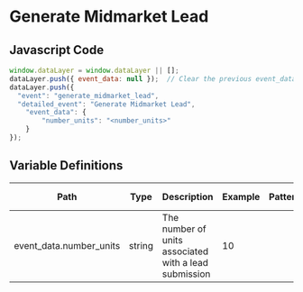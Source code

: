 # Generate Midmarket Lead

### 

## Javascript Code
```js
window.dataLayer = window.dataLayer || [];
dataLayer.push({ event_data: null });  // Clear the previous event_data object.
dataLayer.push({
  "event": "generate_midmarket_lead",
  "detailed_event": "Generate Midmarket Lead",
    "event_data": {
        "number_units": "<number_units>"
    }
});
```

## Variable Definitions

|Path|Type|Description|Example|Pattern|Min Length|Max Length|Minimum|Maximum|Multiple Of|
| --- | --- | --- | --- | --- | --- | --- | --- | --- | --- |
|event_data.number_units|string|The number of units associated with a lead submission|10|||||||




